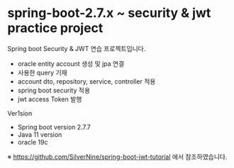 # spring-boot-2.7.x ~ security & jwt practice project

Spring boot Security & JWT 연습 프로젝트입니다.
- oracle entity account 생성 및 jpa 연결
- 사용한 query 기재
- account dto, repository, service, controller 적용
- spring boot security 적용
- jwt access Token 발행

Ver1sion
- Spring boot version 2.7.7
- Java 11 version
- oracle 19c

※ https://github.com/SilverNine/spring-boot-jwt-tutorial 에서 참조하였습니다.
